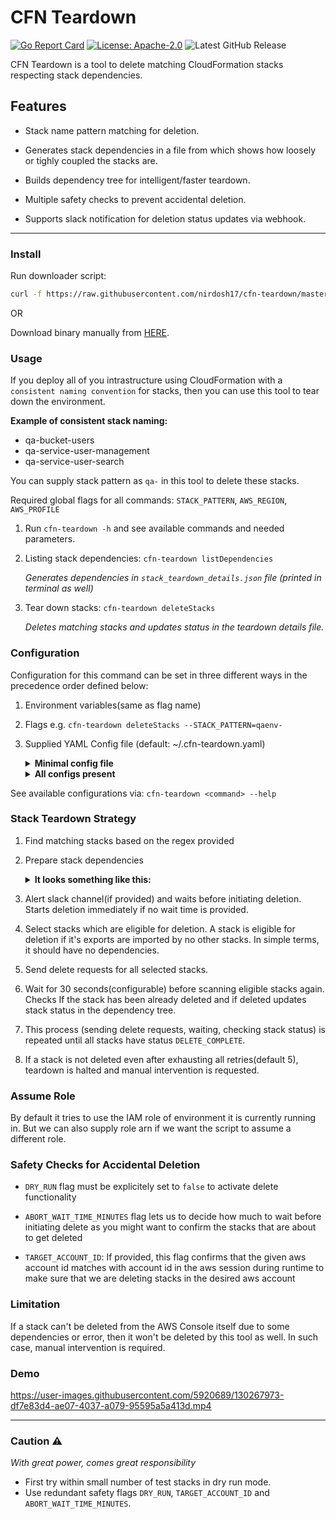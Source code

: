 # CFN Teardown
[![Go Report Card](https://goreportcard.com/badge/github.com/nirdosh17/cfn-teardown)](https://goreportcard.com/report/github.com/nirdosh17/cfn-teardown)
[![License: Apache-2.0](https://img.shields.io/badge/License-Apache-yellow.svg)](https://opensource.org/licenses/Apache-2.0)
![Latest GitHub Release](https://img.shields.io/github/release/nirdosh17/cfn-teardown)

CFN Teardown is a tool to delete matching CloudFormation stacks respecting stack dependencies.

## Features

- Stack name pattern matching for deletion.

- Generates stack dependencies in a file from which shows how loosely or tighly coupled the stacks are.

- Builds dependency tree for intelligent/faster teardown.

- Multiple safety checks to prevent accidental deletion.

- Supports slack notification for deletion status updates via webhook.

---

### Install
Run downloader script:
```bash
curl -f https://raw.githubusercontent.com/nirdosh17/cfn-teardown/master/download.sh | sh
```
OR

Download binary manually from [HERE](https://github.com/nirdosh17/cfn-teardown/releases).


### Usage
If you deploy all of you intrastructure using CloudFormation with a `consistent naming convention` for stacks, then you can use this tool to tear down the environment.

**Example of consistent stack naming:**

- qa-bucket-users
- qa-service-user-management
- qa-service-user-search

You can supply stack pattern as `qa-` in this tool to delete these stacks.

Required global flags for all commands: `STACK_PATTERN`, `AWS_REGION`, `AWS_PROFILE`

1. Run `cfn-teardown -h` and see available commands and needed parameters.

2. Listing stack dependencies: `cfn-teardown listDependencies`

	_Generates dependencies in  `stack_teardown_details.json` file (printed in terminal as well)_

2. Tear down stacks: `cfn-teardown deleteStacks`

	_Deletes matching stacks and updates status in the teardown details file._



### Configuration

Configuration for this command can be set in three different ways in the precedence order defined below:
1. Environment variables(same as flag name)
2. Flags e.g. `cfn-teardown deleteStacks --STACK_PATTERN=qaenv-`
3. Supplied YAML Config file (default: ~/.cfn-teardown.yaml)
    <details>
    <summary><b>Minimal config file</b></summary>

    ```yaml
    AWS_REGION: us-east-1
    AWS_PROFILE: staging
    STACK_PATTERN: qa-
    ```
    </details>
    <details>
    <summary><b>All configs present</b></summary>

    ```yaml
    AWS_REGION: us-east-1
    AWS_PROFILE: staging
    TARGET_ACCOUNT_ID: 121212121212
    STACK_PATTERN: qa-
    ABORT_WAIT_TIME_MINUTES: 20
    STACK_WAIT_TIME_SECONDS: 30
    MAX_DELETE_RETRY_COUNT: 5
    SLACK_WEBHOOK_URL: https://hooks.slack.com/services/dummy/dummy/long_hash
    ROLE_ARN: "<arn>"
    DRY_RUN: "false"
    ```
    </details>

See available configurations via: `cfn-teardown <command> --help`


### Stack Teardown Strategy

1. Find matching stacks based on the regex provided

2. Prepare stack dependencies
    <details>
    <summary><b>It looks something like this:</b></summary>

      ```json
      {
        "staging-bucket-archived-items": {
          "StackName": "staging-bucket-archived-items",
          "Status": "CREATE_COMPLETE",
          "StackStatusReason": "",
          "DeleteStartedAt": "2021-02-07T03:35:43Z",
          "DeleteCompletedAt": "",
          "DeletionTimeInMinutes": "",
          "DeleteAttempt": 0,
          "Exports": [
            "staging:ItemsArchiveBucket",
            "staging:ItemsArchiveBucketArn"
          ],
          "ActiveImporterStacks": {
            "staging-products-service": {}
          },
          "CFNConsoleLink": "https://console.aws.amazon.com/cloudformation/home?region=us-east-1#/stacks/stackinfo?stackId=staging-bucket-archived-items"
        },
        "staging-products-service": {
          "StackName": "staging-products-service",
          "Status": "CREATE_COMPLETE",
          "StackStatusReason": "",
          "DeleteStartedAt": "2021-02-07T03:30:54Z",
          "DeleteCompletedAt": "",
          "DeletionTimeInMinutes": "",
          "DeleteAttempt": 0,
          "Exports": [
            "staging:ProductsServiceEndpoint"
          ],
          "ActiveImporterStacks": {},
          "CFNConsoleLink": "https://console.aws.amazon.com/cloudformation/home?region=us-east-1#/stacks/stackinfo?stackId=staging-products-service"
        }
      }
      ```
    </details>

3. Alert slack channel(if provided) and waits before initiating deletion. Starts deletion immediately if no wait time is provided.

4. Select stacks which are eligible for deletion. A stack is eligible for deletion if it's exports are imported by no other stacks. In simple terms, it should have no dependencies.

5. Send delete requests for all selected stacks.

6. Wait for 30 seconds(configurable) before scanning eligible stacks again. Checks If the stack has been already deleted and if deleted updates stack status in the dependency tree.

7. This process (sending delete requests, waiting, checking stack status) is repeated until all stacks have status `DELETE_COMPLETE`.

8. If a stack is not deleted even after exhausting all retries(default 5), teardown is halted and manual intervention is requested.


### Assume Role

By default it tries to use the IAM role of environment it is currently running in. But we can also supply role arn if we want the script to assume a different role.

### Safety Checks for Accidental Deletion

- `DRY_RUN` flag must be explicitely set to `false` to activate delete functionality

- `ABORT_WAIT_TIME_MINUTES` flag lets us to decide how much to wait before initiating delete as you might want to confirm the stacks that are about to get deleted

- `TARGET_ACCOUNT_ID`: If provided, this flag confirms that the given aws account id matches with account id in the aws session during runtime to make sure that we are deleting stacks in the desired aws account


### Limitation
If a stack can't be deleted from the AWS Console itself due to some dependencies or error, then it won't be deleted by this tool as well. In such case, manual intervention is required.
	
### Demo
https://user-images.githubusercontent.com/5920689/130267973-df7e83d4-ae07-4037-a079-95595a5a413d.mp4

---
### Caution :warning:
_With great power, comes great responsibility_
- First try within small number of test stacks in dry run mode.
- Use redundant safety flags `DRY_RUN`, `TARGET_ACCOUNT_ID` and `ABORT_WAIT_TIME_MINUTES`.
